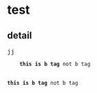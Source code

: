 # test
## detail
<pre>jj
<code>
    <b>this is b tag</b> not b tag<br/>
  
<b>this is b tag</b> not b tag</code> </pre>